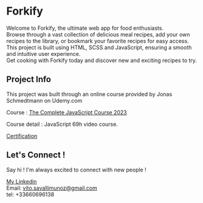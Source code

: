 # Forkify

Welcome to Forkify, the ultimate web app for food enthusiasts.  <br />  Browse through a vast collection of delicious meal recipes, add your own recipes to the library, or bookmark your favorite recipes for easy access.  <br />  This project is built using HTML, SCSS and JavaScript, ensuring a smooth and intuitive user experience.  <br />  Get cooking with Forkify today and discover new and exciting recipes to try.

## Project Info

This project was built through an online course provided by Jonas Schmedtmann on Udemy.com

Course : [The Complete JavaScript Course 2023](https://www.udemy.com/course/the-complete-javascript-course/)

Course detail : JavaScript 69h video course.

[Certification](https://www.udemy.com/certificate/UC-c546146c-af07-4cbe-9461-bbb4f7f6402a/)

## Let's Connect !

Say hi ! I'm always excited to connect with new people !

[My Linkedin](https://www.linkedin.com/in/vito-savalli/)  
Email: vito.savallimunoz@gmail.com  
tel: +33660696138
